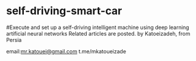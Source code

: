# self-driving-smart-car
#Execute and set up a self-driving intelligent machine using deep learning artificial neural networks
Related articles are posted.
by Katoeizadeh, from Persia

email:mr.katouei@gmail.com
t.me/mkatoueizade
